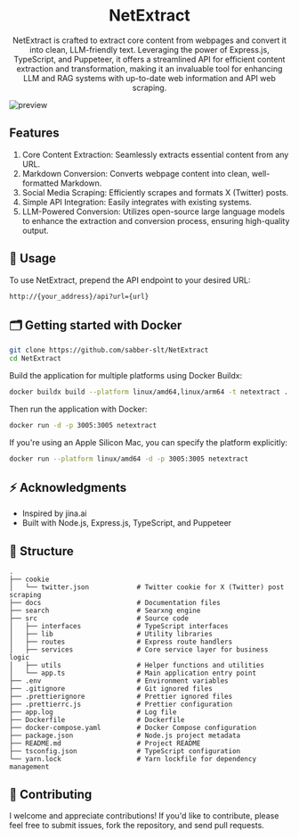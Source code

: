 <div align="center">
  <h1 align="center"><strong>NetExtract</strong></h1>
  <p>NetExtract is crafted to extract core content from webpages and convert it into clean, LLM-friendly text. Leveraging the power of Express.js, TypeScript, and Puppeteer, it offers a streamlined API for efficient content extraction and transformation, making it an invaluable tool for enhancing LLM and RAG systems with up-to-date web information and API web scraping.</p>
</div>

![preview](./assets/x.png)

## Features

1. Core Content Extraction: Seamlessly extracts essential content from any URL.
2. Markdown Conversion: Converts webpage content into clean, well-formatted Markdown.
3. Social Media Scraping: Efficiently scrapes and formats X (Twitter) posts.
4. Simple API Integration: Easily integrates with existing systems.
5. LLM-Powered Conversion: Utilizes open-source large language models to enhance the extraction and conversion process, ensuring high-quality output.

## 📖 Usage

To use NetExtract, prepend the API endpoint to your desired URL:

```bash
http://{your_address}/api?url={url}
```

## 🗂️ Getting started with Docker

```bash
git clone https://github.com/sabber-slt/NetExtract
cd NetExtract
```

Build the application for multiple platforms using Docker Buildx:
```bash
docker buildx build --platform linux/amd64,linux/arm64 -t netextract .
```

Then run the application with Docker:
```bash
docker run -d -p 3005:3005 netextract
```

If you're using an Apple Silicon Mac, you can specify the platform explicitly:
```bash
docker run --platform linux/amd64 -d -p 3005:3005 netextract
```


## ⚡️ Acknowledgments

- Inspired by jina.ai
- Built with Node.js, Express.js, TypeScript, and Puppeteer

## 🧩 Structure

```
.
├── cookie
│   └── twitter.json            # Twitter cookie for X (Twitter) post scraping
├── docs                        # Documentation files
├── search                      # Searxng engine
├── src                         # Source code
│   ├── interfaces              # TypeScript interfaces
│   ├── lib                     # Utility libraries
│   ├── routes                  # Express route handlers
│   ├── services                # Core service layer for business logic
│   ├── utils                   # Helper functions and utilities
│   └── app.ts                  # Main application entry point
├── .env                        # Environment variables
├── .gitignore                  # Git ignored files
├── .prettierignore             # Prettier ignored files
├── .prettierrc.js              # Prettier configuration
├── app.log                     # Log file
├── Dockerfile                  # Dockerfile
├── docker-compose.yaml         # Docker Compose configuration
├── package.json                # Node.js project metadata
├── README.md                   # Project README
├── tsconfig.json               # TypeScript configuration
└── yarn.lock                   # Yarn lockfile for dependency management

```

## 🤝 Contributing

I welcome and appreciate contributions! If you'd like to contribute, please feel free to submit issues, fork the repository, and send pull requests.

